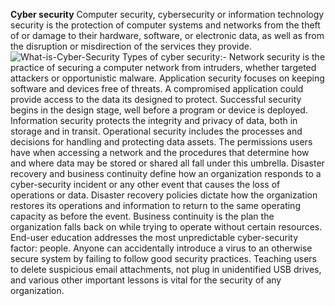 **Cyber security**
Computer security, cybersecurity or information technology security is the protection of computer systems and networks from the theft of or damage to their hardware, software, or electronic data, as well as from the disruption or misdirection of the services they provide. 
![What-is-Cyber-Security](https://user-images.githubusercontent.com/59701199/73191613-ca449180-414d-11ea-8de1-47b9e772cdb4.jpg)
Types of cyber security:-
Network security is the practice of securing a computer network from intruders, whether targeted attackers or opportunistic malware.
Application security focuses on keeping software and devices free of threats. A compromised application could provide access to the data its designed to protect. Successful security begins in the design stage, well before a program or device is deployed.
Information security protects the integrity and privacy of data, both in storage and in transit.
Operational security includes the processes and decisions for handling and protecting data assets. The permissions users have when accessing a network and the procedures that determine how and where data may be stored or shared all fall under this umbrella.
Disaster recovery and business continuity define how an organization responds to a cyber-security incident or any other event that causes the loss of operations or data. Disaster recovery policies dictate how the organization restores its operations and information to return to the same operating capacity as before the event. Business continuity is the plan the organization falls back on while trying to operate without certain resources.
End-user education addresses the most unpredictable cyber-security factor: people. Anyone can accidentally introduce a virus to an otherwise secure system by failing to follow good security practices. Teaching users to delete suspicious email attachments, not plug in unidentified USB drives, and various other important lessons is vital for the security of any organization.
